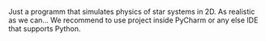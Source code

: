 Just a programm that simulates physics of star systems in 2D. As realistic as we can...
We recommend to use project inside PyCharm or any else IDE that supports Python.
